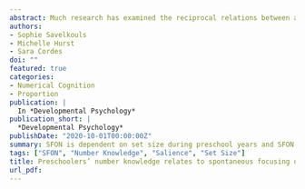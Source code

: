 ```yaml
---
abstract: Much research has examined the reciprocal relations between a child’s spontaneous focus on number (SFON) in the preschool years and later mathematical achievement. However, this literature relies on several different tasks to assess SFON with distinct task demands, making it unclear to what extent these tasks measure the same underlying construct. Moreover, prior studies have investigated SFON in the context of small sets exclusively, but no work has explored whether children demonstrate SFON for large sets and how this relates to children’s math ability. In the current study, preschoolers were presented four distinct SFON tasks assessing their spontaneous attention to number for small (Experiment 1) and large (Experiment 2) sets of numbers. Results revealed performance across the four distinct SFON tasks was unrelated. Moreover, preschooler’s SFON for small sets (1–4 items) was significantly stronger than that for large sets (10–40 items), and analyses revealed that number knowledge was only associated with SFON for small sets and not large. Together, findings suggest that SFON may not be a set-size-independent construct and instead may hinge upon a child’s number knowledge, at least in the preschool years. The role of number language and how it relates to children’s SFON are discussed.
authors:
- Sophie Savelkouls
- Michelle Hurst
- Sara Cordes
doi: ""
featured: true
categories:
- Numerical Cognition
- Proportion
publication: |
  In *Developmental Psychology*
publication_short: |
  *Developmental Psychology*
publishDate: "2020-10-01T00:00:00Z"
summary: SFON is dependent on set size during preschool years and SFON tasks show unrelated performance to one another.
tags: ["SFON", "Number Knowledge", "Salience", "Set Size"]
title: Preschoolers’ number knowledge relates to spontaneous focusing on number for small, but not large, sets
url_pdf: 
---
```

